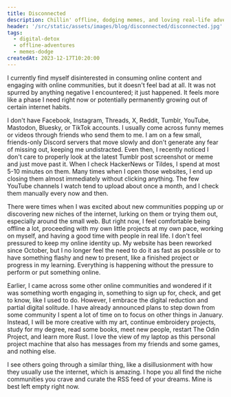 ```yaml
---
title: Disconnected
description: Chillin' offline, dodging memes, and loving real-life adventures!
header: '/src/static/assets/images/blog/disconnected/disconnected.jpg'
tags:
  - digital-detox
  - offline-adventures
  - memes-dodge
createdAt: 2023-12-17T10:20:00
---
```


I currently find myself disinterested in consuming online content and engaging with online communities, but it doesn't feel bad at all. It was not spurred by anything negative I encountered; it just happened. It feels more like a phase I need right now or potentially permanently growing out of certain internet habits.

I don't have Facebook, Instagram, Threads, X, Reddit, Tumblr, YouTube, Mastodon, Bluesky, or TikTok accounts. I usually come across funny memes or videos through friends who send them to me. I am on a few small, friends-only Discord servers that move slowly and don't generate any fear of missing out, keeping me undistracted. Even then, I recently noticed I don't care to properly look at the latest Tumblr post screenshot or meme and just move past it. When I check HackerNews or Tildes, I spend at most 5-10 minutes on them. Many times when I open those websites, I end up closing them almost immediately without clicking anything. The few YouTube channels I watch tend to upload about once a month, and I check them manually every now and then.

There were times when I was excited about new communities popping up or discovering new niches of the internet, lurking on them or trying them out, especially around the small web. But right now, I feel comfortable being offline a lot, proceeding with my own little projects at my own pace, working on myself, and having a good time with people in real life. I don't feel pressured to keep my online identity up. My website has been reworked since October, but I no longer feel the need to do it as fast as possible or to have something flashy and new to present, like a finished project or progress in my learning. Everything is happening without the pressure to perform or put something online.

Earlier, I came across some other online communities and wondered if it was something worth engaging in, something to sign up for, check, and get to know, like I used to do. However, I embrace the digital reduction and partial digital solitude. I have already announced plans to step down from some community I spent a lot of time on to focus on other things in January. Instead, I will be more creative with my art, continue embroidery projects, study for my degree, read some books, meet new people, restart The Odin Project, and learn more Rust. I love the view of my laptop as this personal project machine that also has messages from my friends and some games, and nothing else.

I see others going through a similar thing, like a disillusionment with how they usually use the internet, which is amazing. I hope you all find the niche communities you crave and curate the RSS feed of your dreams. Mine is best left empty right now.